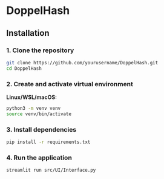 # DoppelHash


## Installation

### 1. Clone the repository
```bash
git clone https://github.com/yourusername/DoppelHash.git
cd DoppelHash
```

### 2. Create and activate virtual environment

**Linux/WSL/macOS:**
```bash
python3 -m venv venv
source venv/bin/activate
```

### 3. Install dependencies
```bash
pip install -r requirements.txt
```



### 4. Run the application
```bash
streamlit run src/UI/Interface.py
```
